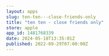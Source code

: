 ```yaml
---
layout: apps
slug: ten-ten---close-friends-only
title: "ten ten - close friends only"
store: apple
app_id: 1481768339
date: 2024-05-18T13:35:01Z
published: 2022-09-29T07:00:00Z
---
```

